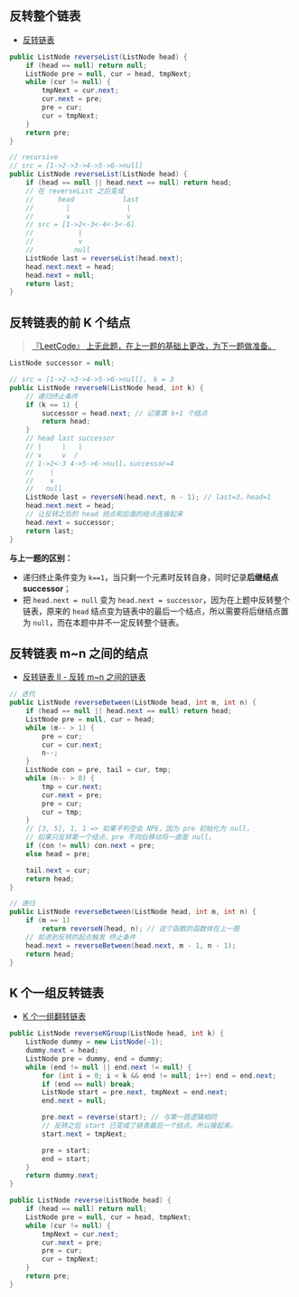 ## 反转整个链表

- [反转链表](https://leetcode-cn.com/problems/reverse-linked-list/)

```java
public ListNode reverseList(ListNode head) {
    if (head == null) return null;
    ListNode pre = null, cur = head, tmpNext;
    while (cur != null) {
        tmpNext = cur.next;
        cur.next = pre;
        pre = cur;
        cur = tmpNext;
    }
    return pre;
}

// recursive
// src = [1->2->3->4->5->6->null]
public ListNode reverseList(ListNode head) {
    if (head == null || head.next == null) return head;
    // 在 reverseList 之后变成
    // 		head 		    last
    // 		  |	 			 |
    // 		  ∨	 			 v
    // src = [1->2<-3<-4<-5<-6]
    // 			 |
    //			 ∨
    //			null
    ListNode last = reverseList(head.next);
    head.next.next = head;
    head.next = null;
    return last;
}
```

## 反转链表的前 K 个结点

> [『LeetCode』 上无此题，在上一题的基础上更改，为下一题做准备。](https://leetcode-cn.com/problems/reverse-linked-list-ii/solution/bu-bu-chai-jie-ru-he-di-gui-di-fan-zhuan-lian-biao/)

```java
ListNode successor = null;

// src = [1->2->3->4->5->6->null]， k = 3
public ListNode reverseN(ListNode head, int k) {
    // 递归终止条件
    if (k == 1) {
        successor = head.next; // 记录第 k+1 个结点
        return head;
    }
	// head last successor
    // |	 |   |
    // ∨	 v  /
    // 1->2<-3 4->5->6->null，successor=4
    //    |
    //    ∨
    //	 null
    ListNode last = reverseN(head.next, n - 1); // last=3，head=1
    head.next.next = head;
    // 让反转之后的 head 结点和后面的结点连接起来
    head.next = successor;
    return last;
}
```

**与上一题的区别：**

- 递归终止条件变为 `k==1`，当只剩一个元素时反转自身，同时记录**后继结点 successor**；
- 把 `head.next = null` 变为 `head.next = successor`，因为在上题中反转整个链表，原来的 `head` 结点变为链表中的最后一个结点，所以需要将后继结点置为 `null`，而在本题中并不一定反转整个链表。

## 反转链表 m~n 之间的结点

- [反转链表 II - 反转 m~n 之间的链表](https://leetcode-cn.com/problems/reverse-linked-list-ii/)

```java
// 迭代
public ListNode reverseBetween(ListNode head, int m, int n) {
    if (head == null || head.next == null) return head;
    ListNode pre = null, cur = head;
    while (m-- > 1) {
        pre = cur;
        cur = cur.next;
        n--;
    }
    ListNode con = pre, tail = cur, tmp;
    while (n-- > 0) {
        tmp = cur.next;
        cur.next = pre;
        pre = cur;
        cur = tmp;
    }
    // [3, 5], 1, 1 => 如果不判空会 NPE，因为 pre 初始化为 null，
    // 如果只反转第一个结点，pre 不向后移动将一直是 null。
    if (con != null) con.next = pre;
    else head = pre;

    tail.next = cur;
    return head;
}

// 递归
public ListNode reverseBetween(ListNode head, int m, int n) {
	if (m == 1)
        return reverseN(head, n); // 这个函数的函数体在上一题
    // 前进到反转的起点触发 终止条件
    head.next = reverseBetween(head.next, m - 1, n - 1);
    return head;
}
```

## K 个一组反转链表

- [K 个一组翻转链表](https://leetcode-cn.com/problems/reverse-nodes-in-k-group/)

```java
public ListNode reverseKGroup(ListNode head, int k) {
    ListNode dummy = new ListNode(-1);
    dummy.next = head;
    ListNode pre = dummy, end = dummy;
    while (end != null || end.next != null) {
        for (int i = 0; i < k && end != null; i++) end = end.next;
        if (end == null) break;
        ListNode start = pre.next, tmpNext = end.next;
        end.next = null;

        pre.next = reverse(start); // 与第一题逻辑相同
        // 反转之后 start 已变成了链表最后一个结点，所以接起来。
        start.next = tmpNext;

        pre = start;
        end = start;
    }
    return dummy.next;
}

public ListNode reverse(ListNode head) {
    if (head == null) return null;
    ListNode pre = null, cur = head, tmpNext;
    while (cur != null) {
        tmpNext = cur.next;
        cur.next = pre;
        pre = cur;
        cur = tmpNext;
    }
    return pre;
}
```


